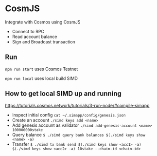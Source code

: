 # CosmJS 

Integrate with Cosmos using CosmJS 
- Connect to RPC 
- Read account balance
- Sign and Broadcast transaction

## Run
`npm run start` uses Cosmos Testnet

`npm run local` uses local build SIMD

## How to get local SIMD up and running
https://tutorials.cosmos.network/tutorials/3-run-node/#compile-simapp

- Inspect initial config `cat ~/.simapp/config/genesis.json`
- Create an account `./simd keys add <name>`
- Add genesis account as validator `./simd add-genesis-account <name> 100000000stake`
- Query balance `$ ./simd query bank balances $(./simd keys show <name> -a)`
- Transfer `$ ./simd tx bank send $(./simd keys show <acc1> -a) $(./simd keys show <acc2> -a) 10stake --chain-id <chain-id>`
